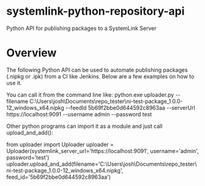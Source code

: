 # systemlink-python-repository-api

Python API for publishing packages to a SystemLink Server

# Overview

The following Python API can be used to automate publishing packages (.nipkg or .ipk) from a CI like Jenkins.  Below are a few examples on how to use it.
 
You can call it from the command line like:
python.exe uploader.py --filename C:\Users\josh\Documents\repo_tester\ni-test-package_1.0.0-12_windows_x64.nipkg --feedId 5b69f2bbe0d644592c8963aa --serverUrl https://localhost:9091 --username admin --password test
 
Other python programs can import it as a module and just call upload_and_add():
 
from uploader import Uploader
    uploader = Uploader(systemlink_server_url='https://localhost:9091', username='admin', password='test')
    uploader.upload_and_add(filename='C:\\Users\\josh\\Documents\\repo_tester\\ni-test-package_1.0.0-12_windows_x64.nipkg', feed_id='5b69f2bbe0d644592c8963aa')
